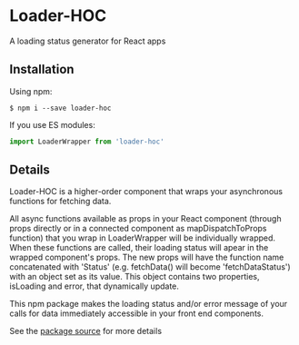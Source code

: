 # Loader-HOC
A loading status generator for React apps

## Installation
Using npm:
```shell
$ npm i --save loader-hoc
```
If you use ES modules:
```js
import LoaderWrapper from 'loader-hoc'
```

## Details
Loader-HOC is a higher-order component that wraps your asynchronous functions for fetching data. 

All async functions available as props in your React component (through props directly or in a connected component as mapDispatchToProps function) that you wrap in LoaderWrapper will be individually wrapped. When these functions are called, their loading status will apear in the wrapped component's props. The new props will have the function name concatenated with 'Status' (e.g. fetchData() will become 'fetchDataStatus') with an object set as its value. This object contains two properties, isLoading and error, that dynamically update. 

This npm package makes the loading status and/or error message of your calls for data immediately accessible in your front end components. 

See the [package source](https://github.com/e-l-i-s-e/loader-hoc) for more details
